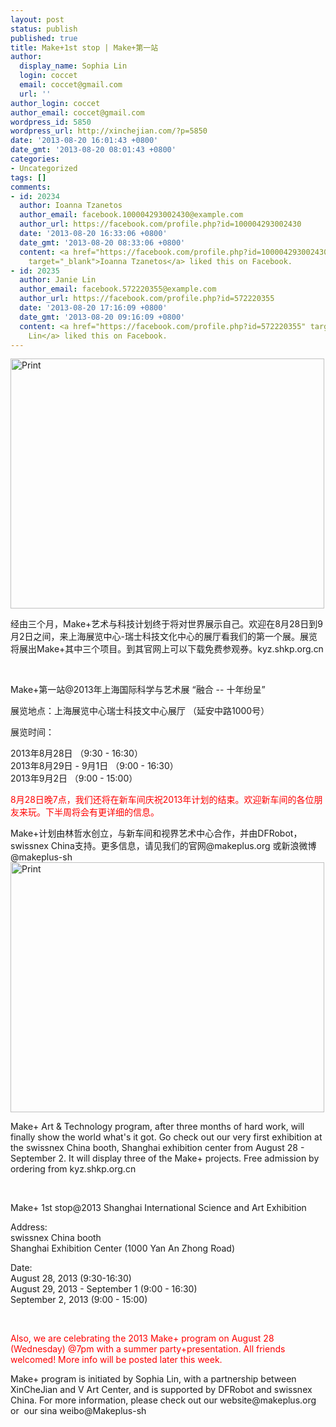 ```yaml
---
layout: post
status: publish
published: true
title: Make+1st stop | Make+第一站
author:
  display_name: Sophia Lin
  login: coccet
  email: coccet@gmail.com
  url: ''
author_login: coccet
author_email: coccet@gmail.com
wordpress_id: 5850
wordpress_url: http://xinchejian.com/?p=5850
date: '2013-08-20 16:01:43 +0800'
date_gmt: '2013-08-20 08:01:43 +0800'
categories:
- Uncategorized
tags: []
comments:
- id: 20234
  author: Ioanna Tzanetos
  author_email: facebook.100004293002430@example.com
  author_url: https://facebook.com/profile.php?id=100004293002430
  date: '2013-08-20 16:33:06 +0800'
  date_gmt: '2013-08-20 08:33:06 +0800'
  content: <a href="https://facebook.com/profile.php?id=100004293002430"
    target="_blank">Ioanna Tzanetos</a> liked this on Facebook.
- id: 20235
  author: Janie Lin
  author_email: facebook.572220355@example.com
  author_url: https://facebook.com/profile.php?id=572220355
  date: '2013-08-20 17:16:09 +0800'
  date_gmt: '2013-08-20 09:16:09 +0800'
  content: <a href="https://facebook.com/profile.php?id=572220355" target="_blank">Janie
    Lin</a> liked this on Facebook.
---
```

<p><!--:zh--><a href="http://xinchejian.com/wp-content/uploads/2013/08/shanghai-exhibition-center1-small.jpg"><img class="aligncenter size-large wp-image-5851" alt="Print" src="http://xinchejian.com/wp-content/uploads/2013/08/shanghai-exhibition-center1-small-502x400.jpg" width="502" height="400" /></a></p>
<p>经由三个月，Make+艺术与科技计划终于将对世界展示自己。欢迎在8月28日到9月2日之间，来上海展览中心-瑞士科技文化中心的展厅看我们的第一个展。展览将展出Make+其中三个项目。到其官网上可以下载免费参观券。kyz.shkp.org.cn</p>
<p>&nbsp;</p>
<p>Make+第一站@2013年上海国际科学与艺术展 &ldquo;融合 -- 十年纷呈&rdquo;</p>
<p>展览地点：上海展览中心瑞士科技文中心展厅 （延安中路1000号）</p>
<p>展览时间：</p>
<p>2013年8月28日 （9:30 - 16:30）<br />
2013年8月29日 - 9月1日 （9:00 - 16:30）<br />
2013年9月2日 （9:00 - 15:00）</p>
<p><span style="color: #ff0000;">8月28日晚7点，我们还将在新车间庆祝2013年计划的结束。欢迎新车间的各位朋友来玩。下半周将会有更详细的信息。</span></p>
<p>Make+计划由林哲水创立，与新车间和视界艺术中心合作，并由DFRobot，swissnex China支持。更多信息，请见我们的官网@makeplus.org 或新浪微博@makeplus-sh<!--:--><!--:en--><a href="http://xinchejian.com/wp-content/uploads/2013/08/shanghai-exhibition-center1-small.jpg"><img class="aligncenter size-large wp-image-5851" alt="Print" src="http://xinchejian.com/wp-content/uploads/2013/08/shanghai-exhibition-center1-small-502x400.jpg" width="502" height="400" /></a></p>
<p>Make+ Art &amp; Technology program, after three months of hard work, will finally show the world what's it got. Go check out our very first exhibition at the swissnex China booth, Shanghai exhibition center from August 28 - September 2. It will display three of the Make+ projects. Free admission by ordering from&nbsp;kyz.shkp.org.cn</p>
<p>&nbsp;</p>
<p>Make+ 1st stop@2013 Shanghai International Science and Art Exhibition</p>
<p>Address:<br />
swissnex China booth<br />
Shanghai Exhibition Center (1000 Yan An Zhong Road)</p>
<p>Date:<br />
August 28, 2013 (9:30-16:30)<br />
August 29, 2013 - September 1 (9:00 - 16:30)<br />
September 2, 2013 (9:00 - 15:00)</p>
<p>&nbsp;</p>
<p><span style="color: #ff0000;">Also, we are celebrating the 2013 Make+ program on August 28 (Wednesday) @7pm with a summer party+presentation. All friends welcomed! More info will be posted later this week.</span></p>
<p>Make+ program is initiated by Sophia Lin, with a partnership between XinCheJian and V Art Center, and is supported by DFRobot and swissnex China. For more information, please check out our website@makeplus.org or &nbsp;our sina weibo@Makeplus-sh</p>
<p>&nbsp;</p>
<p>&nbsp;</p>
<p>&nbsp;<!--:--></p>
